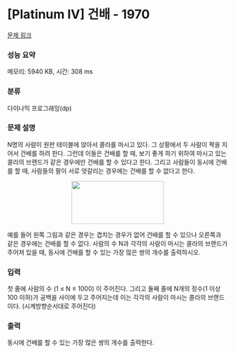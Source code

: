 # [Platinum IV] 건배 - 1970 

[문제 링크](https://www.acmicpc.net/problem/1970) 

### 성능 요약

메모리: 5940 KB, 시간: 308 ms

### 분류

다이나믹 프로그래밍(dp)

### 문제 설명

<p>N명의 사람이 원판 테이블에 앉아서 콜라를 마시고 있다. 그 상황에서 두 사람이 짝을 지어서 건배를 하려 한다. 그런데 이들은 건배를 할 때, 보기 좋게 하기 위하여 마시고 있는 콜라의 브랜드가 같은 경우에만 건배를 할 수 있다고 한다. 그리고 사람들이 동시에 건배를 할 때, 사람들의 팔이 서로 엇갈리는 경우에는 건배를 할 수 없다고 한다.</p>

<p style="text-align: center;"><img alt="" src="https://upload.acmicpc.net/9c925ad5-5280-432f-8dad-9aee677ee769/-/preview/" style="width: 211px; height: 98px;"></p>

<p>예를 들어 왼쪽 그림과 같은 경우는 겹치는 경우가 없어 건배를 할 수 있으나 오른쪽과 같은 경우에는 건배를 할 수 없다. 사람의 수 N과 각각의 사람이 마시는 콜라의 브랜드가 주어져 있을 때, 동시에 건배를 할 수 있는 가장 많은 쌍의 개수를 출력하시오.</p>

### 입력 

 <p>첫 줄에 사람의 수 (1 ≤ N ≤ 1000) 이 주어진다. 그리고 둘째 줄에 N개의 정수(1 이상 100 이하)가 공백을 사이에 두고 주어지는데 이는 각각의 사람이 마시는 콜라의 브랜드이다. (시계방향순서대로 주어진다)</p>

### 출력 

 <p>동시에 건배를 할 수 있는 가장 많은 쌍의 개수를 출력한다.</p>

